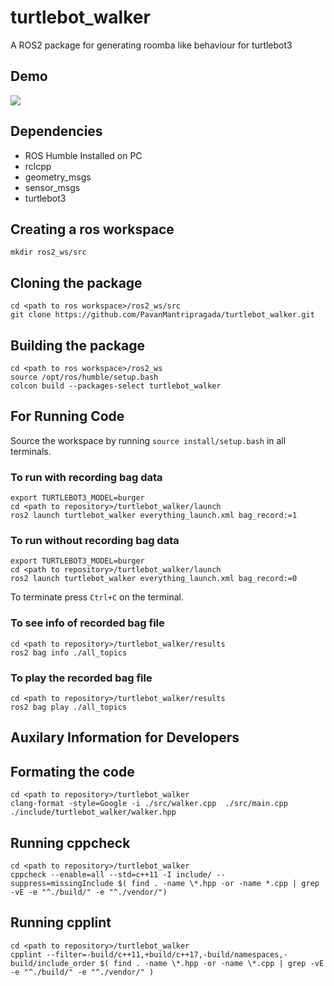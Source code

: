 # turtlebot_walker
A ROS2 package for generating roomba like behaviour for turtlebot3

## Demo
![](results/output.gif)

## Dependencies
- ROS Humble Installed on PC 
- rclcpp
- geometry_msgs
- sensor_msgs
- turtlebot3

## Creating a ros workspace
```
mkdir ros2_ws/src
```

## Cloning the package
```
cd <path to ros workspace>/ros2_ws/src
git clone https://github.com/PavanMantripragada/turtlebot_walker.git
```

## Building the package
```
cd <path to ros workspace>/ros2_ws
source /opt/ros/humble/setup.bash
colcon build --packages-select turtlebot_walker
```

## For Running Code
Source the workspace by running `source install/setup.bash` in all terminals.

### To run with recording bag data
```
export TURTLEBOT3_MODEL=burger
cd <path to repository>/turtlebot_walker/launch
ros2 launch turtlebot_walker everything_launch.xml bag_record:=1
```
### To run without recording bag data
```
export TURTLEBOT3_MODEL=burger
cd <path to repository>/turtlebot_walker/launch
ros2 launch turtlebot_walker everything_launch.xml bag_record:=0
```
To terminate press `Ctrl+C` on the terminal.

### To see info of recorded bag file
```
cd <path to repository>/turtlebot_walker/results
ros2 bag info ./all_topics
```
### To play the recorded bag file
```
cd <path to repository>/turtlebot_walker/results
ros2 bag play ./all_topics
```

## Auxilary Information for Developers

## Formating the code
```
cd <path to repository>/turtlebot_walker
clang-format -style=Google -i ./src/walker.cpp  ./src/main.cpp ./include/turtlebot_walker/walker.hpp
```

## Running cppcheck
```
cd <path to repository>/turtlebot_walker
cppcheck --enable=all --std=c++11 -I include/ --suppress=missingInclude $( find . -name \*.hpp -or -name *.cpp | grep -vE -e "^./build/" -e "^./vendor/")
```

## Running cpplint
```
cd <path to repository>/turtlebot_walker
cpplint --filter=-build/c++11,+build/c++17,-build/namespaces,-build/include_order $( find . -name \*.hpp -or -name \*.cpp | grep -vE -e "^./build/" -e "^./vendor/" )
```